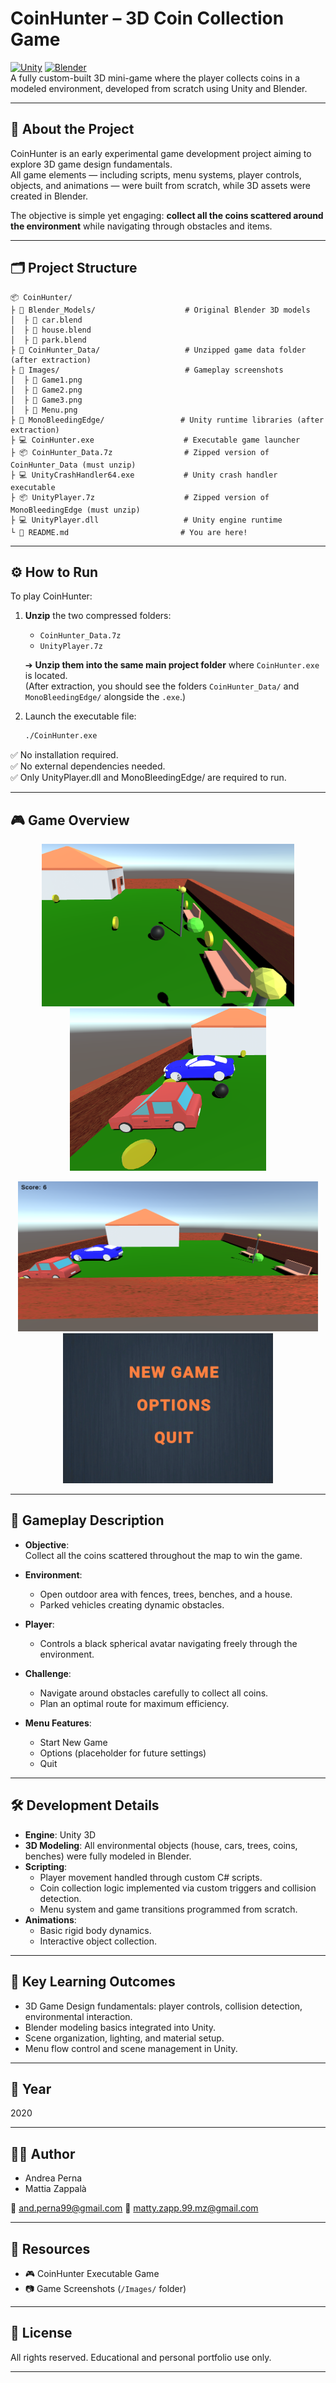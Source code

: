 # CoinHunter – 3D Coin Collection Game

[![Unity](https://img.shields.io/badge/Engine-Unity-100000?logo=unity)](https://unity.com/) [![Blender](https://img.shields.io/badge/3D-Models%20in-Blender-orange?logo=blender)](https://www.blender.org/)  
A fully custom-built 3D mini-game where the player collects coins in a modeled environment, developed from scratch using Unity and Blender.

---

## 🧠 About the Project

CoinHunter is an early experimental game development project aiming to explore 3D game design fundamentals.  
All game elements — including scripts, menu systems, player controls, objects, and animations — were built from scratch, while 3D assets were created in Blender.

The objective is simple yet engaging: **collect all the coins scattered around the environment** while navigating through obstacles and items.

---

## 🗂 Project Structure

```
📦 CoinHunter/
├ 📁 Blender_Models/                    # Original Blender 3D models
│  ├ 🧩 car.blend
│  ├ 🧩 house.blend
│  ├ 🧩 park.blend
├ 📁 CoinHunter_Data/                   # Unzipped game data folder (after extraction)
├ 📁 Images/                            # Gameplay screenshots
│  ├ 📸 Game1.png
│  ├ 📸 Game2.png
│  ├ 📸 Game3.png
│  ├ 📸 Menu.png
├ 📁 MonoBleedingEdge/                 # Unity runtime libraries (after extraction)
├ 💻 CoinHunter.exe                    # Executable game launcher
├ 📦 CoinHunter_Data.7z                # Zipped version of CoinHunter_Data (must unzip)
├ 💻 UnityCrashHandler64.exe           # Unity crash handler executable
├ 📦 UnityPlayer.7z                    # Zipped version of MonoBleedingEdge (must unzip)
├ 💻 UnityPlayer.dll                   # Unity engine runtime
└ 📄 README.md                         # You are here!
```

---

## ⚙️ How to Run

To play CoinHunter:

1. **Unzip** the two compressed folders:
   - `CoinHunter_Data.7z`
   - `UnityPlayer.7z`
   
   ➔ **Unzip them into the same main project folder** where `CoinHunter.exe` is located.  
   (After extraction, you should see the folders `CoinHunter_Data/` and `MonoBleedingEdge/` alongside the `.exe`.)

2. Launch the executable file:
   ```bash
   ./CoinHunter.exe
   ```

✅ No installation required.  
✅ No external dependencies needed.  
✅ Only UnityPlayer.dll and MonoBleedingEdge/ are required to run.

---

## 🎮 Game Overview

<p align="center">
  <img src="./Images/Game1.png" height="260"/>
  <img src="./Images/Game2.png" height="260"/>
</p>

<p align="center">
  <img src="./Images/Game3.png" height="240"/>
  <img src="./Images/Menu.png" height="240"/>
</p>

---

## 🎯 Gameplay Description

- **Objective**:  
  Collect all the coins scattered throughout the map to win the game.
  
- **Environment**:
  - Open outdoor area with fences, trees, benches, and a house.
  - Parked vehicles creating dynamic obstacles.
  
- **Player**:
  - Controls a black spherical avatar navigating freely through the environment.
  
- **Challenge**:
  - Navigate around obstacles carefully to collect all coins.
  - Plan an optimal route for maximum efficiency.

- **Menu Features**:
  - Start New Game
  - Options (placeholder for future settings)
  - Quit

---

## 🛠 Development Details

- **Engine**: Unity 3D
- **3D Modeling**: All environmental objects (house, cars, trees, coins, benches) were fully modeled in Blender.
- **Scripting**:  
  - Player movement handled through custom C# scripts.
  - Coin collection logic implemented via custom triggers and collision detection.
  - Menu system and game transitions programmed from scratch.
- **Animations**:  
  - Basic rigid body dynamics.
  - Interactive object collection.

---

## 🧪 Key Learning Outcomes

- 3D Game Design fundamentals: player controls, collision detection, environmental interaction.
- Blender modeling basics integrated into Unity.
- Scene organization, lighting, and material setup.
- Menu flow control and scene management in Unity.

---

## 📅 Year

2020

---

## 👨‍🎓 Author

- Andrea Perna
- Mattia Zappalà

📧 and.perna99@gmail.com
📧 matty.zapp.99.mz@gmail.com

---

## 📎 Resources

- 🎮 CoinHunter Executable Game
- 📷 Game Screenshots (`/Images/` folder)

---

## 📜 License

All rights reserved. Educational and personal portfolio use only.

---
